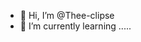 - 👋 Hi, I’m @Thee-clipse
- 🌱 I’m currently learning .....

<!---
Thee-clipse/Thee-clipse is a ✨ special ✨ repository because its `README.md` (this file) appears on your GitHub profile.
You can click the Preview link to take a look at your changes.
--->
